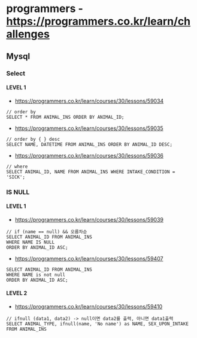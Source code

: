 # programmers - https://programmers.co.kr/learn/challenges
## Mysql
### Select
#### LEVEL 1
- https://programmers.co.kr/learn/courses/30/lessons/59034
```
// order by
SELECT * FROM ANIMAL_INS ORDER BY ANIMAL_ID;
```

- https://programmers.co.kr/learn/courses/30/lessons/59035
```
// order by { } desc
SELECT NAME, DATETIME FROM ANIMAL_INS ORDER BY ANIMAL_ID DESC;
```

- https://programmers.co.kr/learn/courses/30/lessons/59036
```
// where
SELECT ANIMAL_ID, NAME FROM ANIMAL_INS WHERE INTAKE_CONDITION = 'SICK';
``` 

### IS NULL
#### LEVEL 1
- https://programmers.co.kr/learn/courses/30/lessons/59039
```
// if (name == null) && 오름차순
SELECT ANIMAL_ID FROM ANIMAL_INS 
WHERE NAME IS NULL
ORDER BY ANIMAL_ID ASC;
```

- https://programmers.co.kr/learn/courses/30/lessons/59407
```
SELECT ANIMAL_ID FROM ANIMAL_INS 
WHERE NAME is not null
ORDER BY ANIMAL_ID ASC;
```

#### LEVEL 2
- https://programmers.co.kr/learn/courses/30/lessons/59410
```
// ifnull (data1, data2) -> null이면 data2를 출력, 아니면 data1출력
SELECT ANIMAL_TYPE, ifnull(name, 'No name') as NAME, SEX_UPON_INTAKE 
FROM ANIMAL_INS
```

